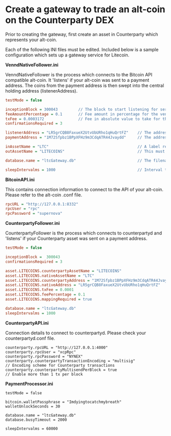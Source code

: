 Create a gateway to trade an alt-coin on the Counterparty DEX
=============================================================

Prior to creating the gateway, first create an asset in Counterparty which represents your alt-coin.

Each of the following INI files must be edited. Included below is a sample configuration which sets up a gateway service for Litecoin.


**VenndNativeFollower.ini**

VenndNativeFollower is the process which connects to the Bitcoin API compatible alt-coin. It 'listens' if your alt-coin was sent to a payment address. The coins from the payment address is then swept into the central holding address (listenerAddress).

```ini
testMode = false

inceptionBlock = 300043         // The block to start listening for service requests -1. ie start listening on block 300044
feeAmountPercentage = 0.1       // Fee amount in percentage for the vending machine to take. eg 0.1%
txFee = 0.0003172               // Fee in absolute value to take for the costs of Counterparty transaction transmission
confirmationsRequired = 3

listenerAddress = "LR5grCQB8FaxueX2UtvUbURho1qHuQrtFZ"    // The address which the gateway will receive the native alt-coin
paymentAddress = "1M72Sfpbz1BPpXFHz9m3CdqATR44Jvaydd"     // The address which the gateway will dispense the Counterparty asset

inAssetName = "LTC"                                       // A label representing the asset name for the alt-coin
outAssetName = "LITECOINS"                                // This must match the name of the asset you created in Counterparty

database.name = "ltcGateway.db"                           // The filename of the embedded SQL database

sleepIntervalms = 1000                                    // Interval to sleep between checking for new blocks
```


**BitcoinAPI.ini**

This contains connection information to connect to the API of your alt-coin. Please refer to the alt-coin .conf file.
```ini
rpcURL = "http://127.0.0.1:8332"
rpcUser = "rpc"
rpcPassword = "supernova"
```


**CounterpartyFollower.ini**

CounterpartyFollower is the process which connects to counterpartyd and 'listens' if your Counterparty asset was sent on a payment address.
```ini
testMode = false

inceptionBlock =  300043
confirmationsRequired = 3

asset.LITECOINS.counterpartyAssetName = "LITECOINS"                           // Name of the asset you created in Counterparty
asset.LITECOINS.nativeAssetName = "LTC"                                       // Name of your alt-coin
asset.LITECOINS.counterpartyAddress = "1M72Sfpbz1BPpXFHz9m3CdqATR44Jvaydd"    // The address which the gateway will receive the Counterparty asset
asset.LITECOINS.nativeAddress = "LR5grCQB8FaxueX2UtvUbURho1qHuQrtFZ"          //The address which the gateway will send your alt-coin
asset.LITECOINS.txFee = 0.0001
asset.LITECOINS.feePercentage = 0.1
asset.LITECOINS.mappingRequired = true                                        // Must be true if the Counterparty/Bitcoin address is not the same as the alt-coin addressing scheme.

database.name = "ltcGateway.db"
sleepIntervalms = 1000
```


**CounterpartyAPI.ini**

Connection details to connect to counterpartyd. Please check your counterpartyd.conf file.
```
counterparty.rpcURL = "http://127.0.0.1:4000"
counterparty.rpcUser = "xcpRpc"
counterparty.rpcPassword = "NYNEX"
counterparty.counterpartyTransactionEncoding = "multisig"                     // Encoding scheme for Counterparty transactions
counterparty.counterpartyMultisendPerBlock = true                             // Enable more than 1 tx per block
```


**PaymentProcessor.ini**
```
testMode = false

bitcoin.walletPassphrase = "Imdyingtocatchmybreath"
walletUnlockSeconds = 30

database.name = "ltcGateway.db"
database.busyTimeout = 2000

sleepIntervalms = 60000
```
